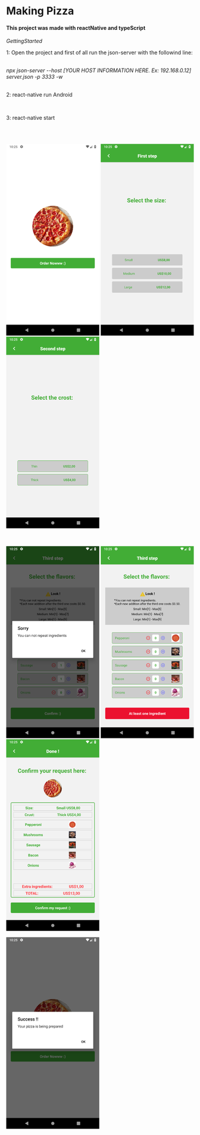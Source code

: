 <h1>Making Pizza</h1>

<h4>This project was made with reactNative and typeScript</h4>

<i>GettingStarted</i>
<p>1: Open the project and first of all run the json-server with the followind line: </p><br>
<i>npx json-server --host [YOUR HOST INFORMATION HERE. Ex: 192.168.0.12] server.json -p 3333 -w </i><br><br>
<p>2: react-native run Android</p><br>
<p>3: react-native start</p><br><br>

<p>
  <img src="src/assets/readme_images/1.png" width="250" />
  <img src="src/assets/readme_images/2.png" width="250" />
  <img src="src/assets/readme_images/3.png" width="250" />
</p><br>
<p>
  <img src="src/assets/readme_images/5.png" width="250" />
  <img src="src/assets/readme_images/4.png" width="250" /> 
  <img src="src/assets/readme_images/6.png" width="250" />
</p>
<p>
  <img src="src/assets/readme_images/7.png" width="250" />
</p>

